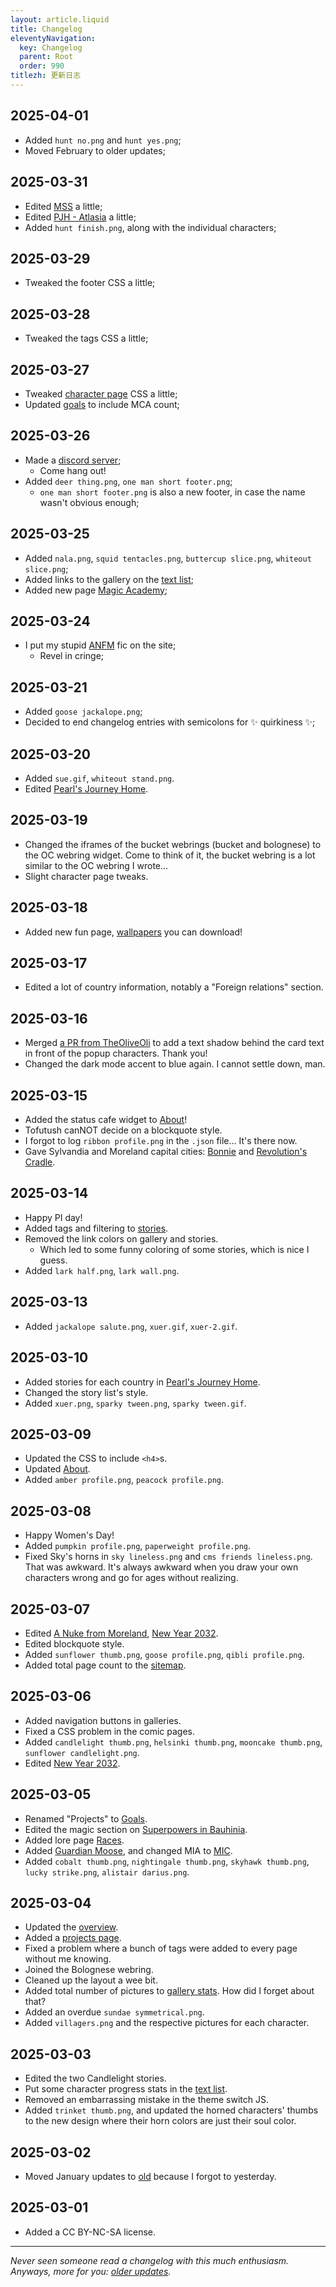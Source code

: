 ```yaml
---
layout: article.liquid
title: Changelog
eleventyNavigation:
  key: Changelog
  parent: Root
  order: 990
titlezh: 更新日志
---
```


## 2025-04-01

- Added `hunt no.png` and `hunt yes.png`;
- Moved February to older updates;

## 2025-03-31

- Edited [MSS](/world/bauhinia/mss/) a little;
- Edited [PJH - Atlasia](/stories/pearls-journey-home-atlasia/) a little;
- Added `hunt finish.png`, along with the individual characters;

## 2025-03-29

- Tweaked the footer CSS a little;

## 2025-03-28

- Tweaked the tags CSS a little;

## 2025-03-27

- Tweaked [character page](/characters/) CSS a little;
- Updated [goals](/goals/) to include MCA count;

## 2025-03-26

- Made a [discord server](https://discord.gg/XzdA5vKkb2);
	- Come hang out!
- Added `deer thing.png`, `one man short footer.png`;
	- `one man short footer.png` is also a new footer, in case the name wasn't obvious enough;

## 2025-03-25

- Added `nala.png`, `squid tentacles.png`, `buttercup slice.png`, `whiteout slice.png`;
- Added links to the gallery on the [text list](/characters/list/);
- Added new page [Magic Academy](/world/bauhinia/coastline/magic-academy/);

## 2025-03-24

- I put my stupid [ANFM](/stories/a-nuke-from-moreland/) fic on the site;
	- Revel in cringe;

## 2025-03-21

- Added `goose jackalope.png`;
- Decided to end changelog entries with semicolons for ✨ quirkiness ✨;

## 2025-03-20

- Added `sue.gif`, `whiteout stand.png`.
- Edited [Pearl's Journey Home](/stories/pearls-journey-home/).

## 2025-03-19

- Changed the iframes of the bucket webrings (bucket and bolognese) to the OC webring widget. Come to think of it, the bucket webring is a lot similar to the OC webring I wrote…
- Slight character page tweaks.

## 2025-03-18

- Added new fun page, [wallpapers](/fun/wallpapers/) you can download!

## 2025-03-17

- Edited a lot of country information, notably a "Foreign relations" section.

## 2025-03-16

- Merged [a PR from TheOliveOli](https://github.com/Tofutush/The-Iron-Ragdoll/pull/1) to add a text shadow behind the card text in front of the popup characters. Thank you!
- Changed the dark mode accent to blue again. I cannot settle down, man.

## 2025-03-15

- Added the status cafe widget to [About](/about/)!
- Tofutush canNOT decide on a blockquote style.
- I forgot to log `ribbon profile.png` in the `.json` file… It's there now.
- Gave Sylvandia and Moreland capital cities: [Bonnie](/world/sylvandia/bonnie/) and [Revolution's Cradle](/world/moreland/revolutions-cradle/).

## 2025-03-14

- Happy PI day!
- Added tags and filtering to [stories](/stories/).
- Removed the link colors on gallery and stories.
	- Which led to some funny coloring of some stories, which is nice I guess.
- Added `lark half.png`, `lark wall.png`.

## 2025-03-13

- Added `jackalope salute.png`, `xuer.gif`, `xuer-2.gif`.

## 2025-03-10

- Added stories for each country in [Pearl's Journey Home](/tir/stories/pearls-journey-home/).
- Changed the story list's style.
- Added `xuer.png`, `sparky tween.png`, `sparky tween.gif`.

## 2025-03-09

- Updated the CSS to include `<h4>`s.
- Updated [About](/about/).
- Added `amber profile.png`, `peacock profile.png`.

## 2025-03-08

- Happy Women's Day!
- Added `pumpkin profile.png`, `paperweight profile.png`.
- Fixed Sky's horns in `sky lineless.png` and `cms friends lineless.png`. That was awkward. It's always awkward when you draw your own characters wrong and go for ages without realizing.

## 2025-03-07

- Edited [A Nuke from Moreland](/stories/a-nuke-from-moreland/), [New Year 2032](/stories/new-year-2032/).
- Edited blockquote style.
- Added `sunflower thumb.png`, `goose profile.png`, `qibli profile.png`.
- Added total page count to the [sitemap](/sitemap/).

## 2025-03-06

- Added navigation buttons in galleries.
- Fixed a CSS problem in the comic pages.
- Added `candlelight thumb.png`, `helsinki thumb.png`, `mooncake thumb.png`, `sunflower candlelight.png`.
- Edited [New Year 2032](/stories/new-year-2032/).

## 2025-03-05

- Renamed "Projects" to [Goals](/goals/).
- Edited the magic section on [Superpowers in Bauhinia](/world/bauhinia/superpowers/).
- Added lore page [Races](/world/races/).
- Added [Guardian Moose](/world/moreland/guardian-moose/), and changed MIA to [MIC](/world/moreland/guardian-moose/mic/).
- Added `cobalt thumb.png`, `nightingale thumb.png`, `skyhawk thumb.png`, `lucky strike.png`, `alistair darius.png`.

## 2025-03-04

- Updated the [overview](/world/overview/).
- Added a [projects page](/projects/).
- Fixed a problem where a bunch of tags were added to every page without me knowing.
- Joined the Bolognese webring.
- Cleaned up the layout a wee bit.
- Added total number of pictures to [gallery stats](/gallery/stats/). How did I forget about that?
- Added an overdue `sundae symmetrical.png`.
- Added `villagers.png` and the respective pictures for each character.

## 2025-03-03

- Edited the two Candlelight stories.
- Put some character progress stats in the [text list](/characters/list/).
- Removed an embarrassing mistake in the theme switch JS.
- Added `trinket thumb.png`, and updated the horned characters' thumbs to the new design where their horn colors are just their soul color.

## 2025-03-02

- Moved January updates to [old](/changelog/old/) because I forgot to yesterday.

## 2025-03-01

- Added a CC BY-NC-SA license.

---

*Never seen someone read a changelog with this much enthusiasm. Anyways, more for you: [older updates](old/).*
